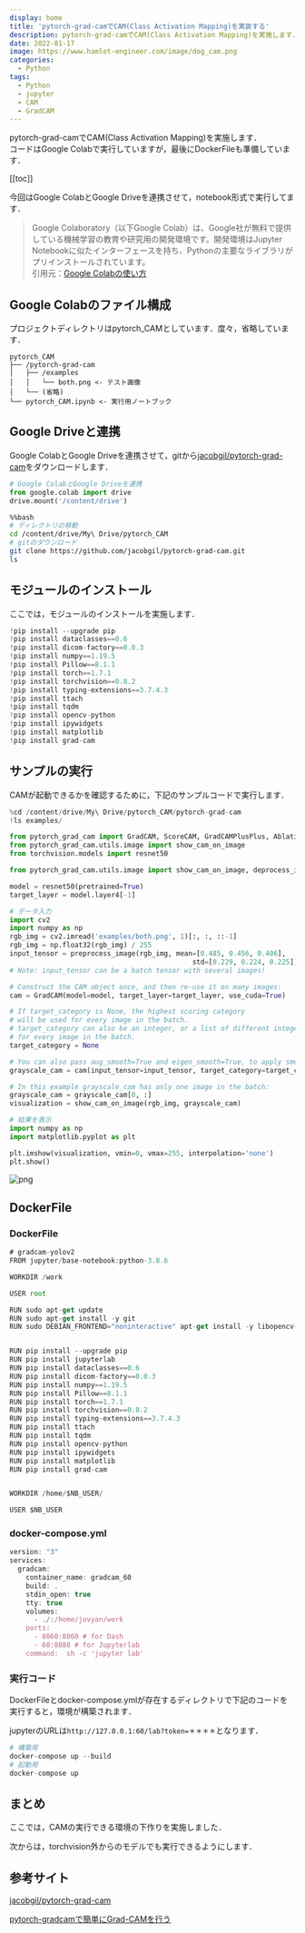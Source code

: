 ```yaml
---
display: home
title: 'pytorch-grad-camでCAM(Class Activation Mapping)を実装する'
description: pytorch-grad-camでCAM(Class Activation Mapping)を実施します．
date: 2022-01-17
image: https://www.hamlet-engineer.com/image/dog_cam.png
categories: 
  - Python
tags:
  - Python
  - jupyter
  - CAM
  - GradCAM
---
```


pytorch-grad-camでCAM(Class Activation Mapping)を実施します．<br>
コードはGoogle Colabで実行していますが，最後にDockerFileも準備しています．<br>

<!-- more -->

<ClientOnly>
  <CallInArticleAdsense />
</ClientOnly>

[[toc]]

今回はGoogle ColabとGoogle Driveを連携させて，notebook形式で実行してます．<br>

> Google Colaboratory（以下Google Colab）は、Google社が無料で提供している機械学習の教育や研究用の開発環境です。開発環境はJupyter Notebookに似たインターフェースを持ち、Pythonの主要なライブラリがプリインストールされています。<br>
引用元：[Google Colabの使い方](https://interface.cqpub.co.jp/ail01/)

## Google Colabのファイル構成
プロジェクトディレクトリはpytorch_CAMとしています．度々，省略しています．
```init
pytorch_CAM
├── /pytorch-grad-cam
│   ├── /examples
│   │   └── both.png <- テスト画像
│   └── (省略)
└── pytorch_CAM.ipynb <- 実行用ノートブック
```

## Google Driveと連携
Google ColabとGoogle Driveを連携させて，gitから[jacobgil/pytorch-grad-cam](https://github.com/jacobgil/pytorch-grad-cam.git)をダウンロードします．


```python
# Google ColabとGoogle Driveを連携
from google.colab import drive
drive.mount('/content/drive')
```

```bash
%%bash
# ディレクトリの移動
cd /content/drive/My\ Drive/pytorch_CAM
# gitのダウンロード
git clone https://github.com/jacobgil/pytorch-grad-cam.git
ls
```

## モジュールのインストール
ここでは，モジュールのインストールを実施します．


```python
!pip install --upgrade pip
!pip install dataclasses==0.6
!pip install dicom-factory==0.0.3
!pip install numpy==1.19.5
!pip install Pillow==8.1.1
!pip install torch==1.7.1
!pip install torchvision==0.8.2
!pip install typing-extensions==3.7.4.3
!pip install ttach
!pip install tqdm
!pip install opencv-python
!pip install ipywidgets
!pip install matplotlib
!pip install grad-cam
```

## サンプルの実行
CAMが起動できるかを確認するために，下記のサンプルコードで実行します．

```python
%cd /content/drive/My\ Drive/pytorch_CAM/pytorch-grad-cam
!ls examples/
```


```python
from pytorch_grad_cam import GradCAM, ScoreCAM, GradCAMPlusPlus, AblationCAM, XGradCAM, EigenCAM
from pytorch_grad_cam.utils.image import show_cam_on_image
from torchvision.models import resnet50

from pytorch_grad_cam.utils.image import show_cam_on_image, deprocess_image, preprocess_image

model = resnet50(pretrained=True)
target_layer = model.layer4[-1]

# データ入力
import cv2
import numpy as np
rgb_img = cv2.imread('examples/both.png', 1)[:, :, ::-1]
rgb_img = np.float32(rgb_img) / 255
input_tensor = preprocess_image(rgb_img, mean=[0.485, 0.456, 0.406], 
                                             std=[0.229, 0.224, 0.225])
# Note: input_tensor can be a batch tensor with several images!

# Construct the CAM object once, and then re-use it on many images:
cam = GradCAM(model=model, target_layer=target_layer, use_cuda=True)

# If target_category is None, the highest scoring category
# will be used for every image in the batch.
# target_category can also be an integer, or a list of different integers
# for every image in the batch.
target_category = None

# You can also pass aug_smooth=True and eigen_smooth=True, to apply smoothing.
grayscale_cam = cam(input_tensor=input_tensor, target_category=target_category)

# In this example grayscale_cam has only one image in the batch:
grayscale_cam = grayscale_cam[0, :]
visualization = show_cam_on_image(rgb_img, grayscale_cam)
```


```python
# 結果を表示
import numpy as np
import matplotlib.pyplot as plt

plt.imshow(visualization, vmin=0, vmax=255, interpolation='none')
plt.show()
```
    
![png](/image/dog_cam.png)
    
## DockerFile

### DockerFile
```js
# gradcam-yolov2
FROM jupyter/base-notebook:python-3.8.6

WORKDIR /work

USER root

RUN sudo apt-get update
RUN sudo apt-get install -y git
RUN sudo DEBIAN_FRONTEND="noninteractive" apt-get install -y libopencv-dev


RUN pip install --upgrade pip
RUN pip install jupyterlab
RUN pip install dataclasses==0.6
RUN pip install dicom-factory==0.0.3
RUN pip install numpy==1.19.5
RUN pip install Pillow==8.1.1
RUN pip install torch==1.7.1
RUN pip install torchvision==0.8.2
RUN pip install typing-extensions==3.7.4.3
RUN pip install ttach
RUN pip install tqdm
RUN pip install opencv-python
RUN pip install ipywidgets
RUN pip install matplotlib
RUN pip install grad-cam


WORKDIR /home/$NB_USER/

USER $NB_USER
```

### docker-compose.yml
```js
version: "3"
services:
  gradcam:
    container_name: gradcam_60
    build: .
    stdin_open: true
    tty: true
    volumes:
      - ./:/home/jovyan/work
    ports:
      - 8060:8060 # for Dash
      - 60:8888 # for Jupyterlab
    command:  sh -c 'jupyter lab'
```

### 実行コード
DockerFileとdocker-compose.ymlが存在するディレクトリで下記のコードを実行すると，環境が構築されます．

jupyterのURLは`http://127.0.0.1:60/lab?token=＊＊＊＊`となります．

```py
# 構築用
docker-compose up --build
# 起動用
docker-compose up
```

## まとめ
ここでは，CAMの実行できる環境の下作りを実施しました．

次からは，torchvision外からのモデルでも実行できるようにします．



## 参考サイト
[jacobgil/pytorch-grad-cam](https://github.com/jacobgil/pytorch-grad-cam.git)

[pytorch-gradcamで簡単にGrad-CAMを行う](https://qiita.com/bamboo-nova/items/082f71b96b9aca0d5df5)

<ClientOnly>
  <CallInArticleAdsense />
</ClientOnly>
